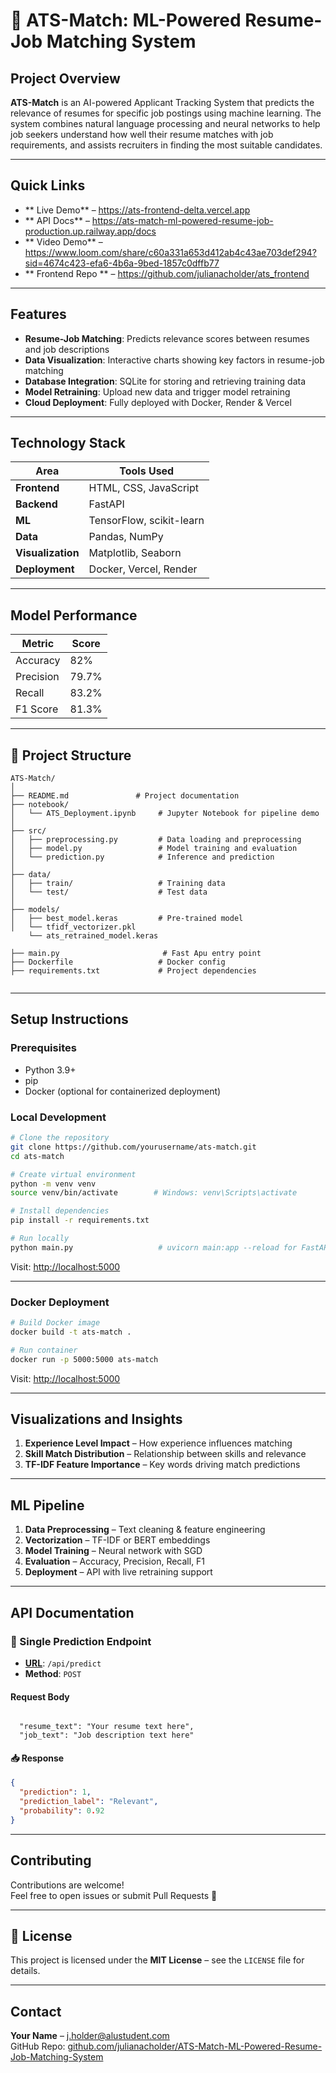 # 🧠 ATS-Match: ML-Powered Resume-Job Matching System

##  Project Overview

**ATS-Match** is an AI-powered Applicant Tracking System that predicts the relevance of resumes for specific job postings using machine learning. The system combines natural language processing and neural networks to help job seekers understand how well their resume matches with job requirements, and assists recruiters in finding the most suitable candidates.

---

##  Quick Links

- ** Live Demo** – https://ats-frontend-delta.vercel.app 
- ** API Docs** – https://ats-match-ml-powered-resume-job-production.up.railway.app/docs 
- ** Video Demo** – https://www.loom.com/share/c60a331a653d412ab4c43ae703def294?sid=4674c423-efa6-4b6a-9bed-1857c0dffb77
- ** Frontend Repo ** – https://github.com/julianacholder/ats_frontend

---

##  Features

-  **Resume-Job Matching**: Predicts relevance scores between resumes and job descriptions  
-  **Data Visualization**: Interactive charts showing key factors in resume-job matching  
-  **Database Integration**: SQLite for storing and retrieving training data  
-  **Model Retraining**: Upload new data and trigger model retraining  
-  **Cloud Deployment**: Fully deployed with Docker, Render & Vercel

---

##  Technology Stack

| Area            | Tools Used                          |
|-----------------|--------------------------------------|
| **Frontend**    | HTML, CSS, JavaScript               |
| **Backend**     | FastAPI                      |
| **ML**          | TensorFlow, scikit-learn            |
| **Data**        | Pandas, NumPy                       |
| **Visualization** | Matplotlib, Seaborn               |
| **Deployment**  | Docker, Vercel, Render              |

---

##  Model Performance

| Metric     | Score     |
|------------|-----------|
| Accuracy   | 82%     |
| Precision  | 79.7%     |
| Recall     | 83.2%     |
| F1 Score   | 81.3%     |

---

## 📁 Project Structure

```
ATS-Match/
│
├── README.md               # Project documentation
├── notebook/
│   └── ATS_Deployment.ipynb     # Jupyter Notebook for pipeline demo
│
├── src/
│   ├── preprocessing.py         # Data loading and preprocessing
│   ├── model.py                 # Model training and evaluation
│   └── prediction.py            # Inference and prediction
│
├── data/
│   ├── train/                   # Training data
│   └── test/                    # Test data
│
├── models/
│   ├── best_model.keras         # Pre-trained model
│   └── tfidf_vectorizer.pkl 
    └── ats_retrained_model.keras    

├── main.py                       # Fast Apu entry point
├── Dockerfile                   # Docker config
├── requirements.txt             # Project dependencies
              
```

---

##  Setup Instructions

###  Prerequisites

- Python 3.9+  
- pip  
- Docker (optional for containerized deployment)

###  Local Development

```bash
# Clone the repository
git clone https://github.com/yourusername/ats-match.git
cd ats-match

# Create virtual environment
python -m venv venv
source venv/bin/activate        # Windows: venv\Scripts\activate

# Install dependencies
pip install -r requirements.txt

# Run locally
python main.py                   # uvicorn main:app --reload for FastAPI
```

Visit: [http://localhost:5000](http://localhost:5000)

---

###  Docker Deployment

```bash
# Build Docker image
docker build -t ats-match .

# Run container
docker run -p 5000:5000 ats-match
```

Visit: [http://localhost:5000](http://localhost:5000)

---

##  Visualizations and Insights

1. **Experience Level Impact** – How experience influences matching  
2. **Skill Match Distribution** – Relationship between skills and relevance  
3. **TF-IDF Feature Importance** – Key words driving match predictions  

---

##  ML Pipeline

1. **Data Preprocessing** – Text cleaning & feature engineering  
2. **Vectorization** – TF-IDF or BERT embeddings  
3. **Model Training** – Neural network with SGD  
4. **Evaluation** – Accuracy, Precision, Recall, F1  
5. **Deployment** – API with live retraining support  

---

##  API Documentation

### 🔹 Single Prediction Endpoint

- **[URL](https://ats-api-bywt.onrender.com)**: `/api/predict`  
- **Method**: `POST`

####  Request Body

```Form-data

  "resume_text": "Your resume text here",
  "job_text": "Job description text here"

```

#### 📥 Response

```json
{
  "prediction": 1,
  "prediction_label": "Relevant",
  "probability": 0.92
}
```

---

##  Contributing

Contributions are welcome!  
Feel free to open issues or submit Pull Requests 🙌

---

## 📄 License

This project is licensed under the **MIT License** – see the `LICENSE` file for details.

---

##  Contact

**Your Name** – [j.holder@alustudent.com](j.holder@alustudent.com)  
GitHub Repo: [github.com/julianacholder/ATS-Match-ML-Powered-Resume-Job-Matching-System](https://github.com/julianacholder/ATS-Match-ML-Powered-Resume-Job-Matching-System)
